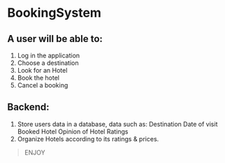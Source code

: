 # BookingSystem
## A **user** will be able to:
1. Log in the application
2. Choose a destination
3. Look for an Hotel
4. Book the hotel
5. Cancel a booking
   

## Backend:
1. Store users data in a database, data such as:
    Destination
    Date of visit
    Booked Hotel
    Opinion of Hotel
    Ratings
2. Organize Hotels according to its ratings & prices.


> ENJOY
